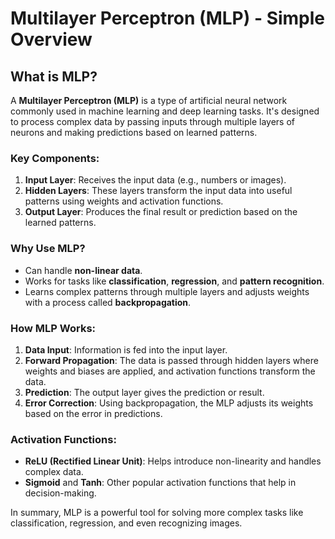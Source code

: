 # Multilayer Perceptron (MLP) - Simple Overview

## What is MLP?

A **Multilayer Perceptron (MLP)** is a type of artificial neural network commonly used in machine learning and deep learning tasks. It's designed to process complex data by passing inputs through multiple layers of neurons and making predictions based on learned patterns.

### Key Components:

1. **Input Layer**: Receives the input data (e.g., numbers or images).
2. **Hidden Layers**: These layers transform the input data into useful patterns using weights and activation functions.
3. **Output Layer**: Produces the final result or prediction based on the learned patterns.

### Why Use MLP?

- Can handle **non-linear data**.
- Works for tasks like **classification**, **regression**, and **pattern recognition**.
- Learns complex patterns through multiple layers and adjusts weights with a process called **backpropagation**.

### How MLP Works:

1. **Data Input**: Information is fed into the input layer.
2. **Forward Propagation**: The data is passed through hidden layers where weights and biases are applied, and activation functions transform the data.
3. **Prediction**: The output layer gives the prediction or result.
4. **Error Correction**: Using backpropagation, the MLP adjusts its weights based on the error in predictions.

### Activation Functions:
- **ReLU (Rectified Linear Unit)**: Helps introduce non-linearity and handles complex data.
- **Sigmoid** and **Tanh**: Other popular activation functions that help in decision-making.

In summary, MLP is a powerful tool for solving more complex tasks like classification, regression, and even recognizing images.




